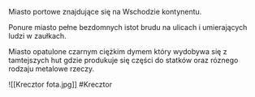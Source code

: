 Miasto portowe znajdujące się na Wschodzie kontynentu.

Ponure miasto pełne bezdomnych istot brudu na ulicach i umierających ludzi w zaułkach.

Miasto opatulone czarnym ciężkim dymem który wydobywa się z tamtejszych hut gdzie produkuje się części do statków oraz róznego rodzaju metalowe rzeczy.

![[Krecztor fota.jpg]]
#Krecztor
